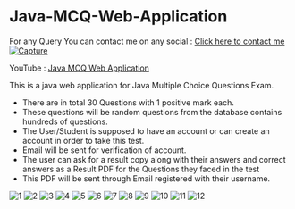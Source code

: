 # Java-MCQ-Web-Application

For any Query You can contact me on any social : [Click here to contact me](https://vaibhavmojidra.blogspot.com/2019/12/about.html)
[![Capture](https://user-images.githubusercontent.com/51367686/100608528-8bb1d180-3332-11eb-87fc-43936ce8de35.PNG)](https://youtu.be/uJg4nAI5_r8)

YouTube : [Java MCQ Web Application](https://youtu.be/uJg4nAI5_r8)

This is a java web application for Java Multiple Choice Questions Exam.

- There are in total 30 Questions with 1 positive mark each.
- These questions will be random questions from the database contains hundreds of questions.
- The User/Student is supposed to have an account or can create an account in order to take this test.
- Email will be sent for verification of account.
- The user can ask for a result copy along with their answers and correct answers as a Result PDF for the Questions they faced in the test
- This PDF will be sent through Email registered with their username.

![1](https://user-images.githubusercontent.com/51367686/100609081-6d000a80-3333-11eb-971e-c9bcad7d3607.png)
![2](https://user-images.githubusercontent.com/51367686/100609208-a0429980-3333-11eb-9756-d9a7bf399117.png)
![3](https://user-images.githubusercontent.com/51367686/100609297-c7996680-3333-11eb-909a-05e02611ecf1.png)
![4](https://user-images.githubusercontent.com/51367686/100609331-d7b14600-3333-11eb-9e79-a8c7368b7951.png)
![5](https://user-images.githubusercontent.com/51367686/100609411-f4e61480-3333-11eb-8df2-24494c7aef67.png)
![6](https://user-images.githubusercontent.com/51367686/100609453-03ccc700-3334-11eb-90d3-a967717266e6.png)
![7](https://user-images.githubusercontent.com/51367686/100609487-1515d380-3334-11eb-8974-ec8c49a01b5d.png)
![8](https://user-images.githubusercontent.com/51367686/100609500-1c3ce180-3334-11eb-8048-550006cdb44c.png)
![9](https://user-images.githubusercontent.com/51367686/100609531-2828a380-3334-11eb-887a-c0ea1b85162e.png)
![10](https://user-images.githubusercontent.com/51367686/100608944-39bd7b80-3333-11eb-9f86-7c6c833cb81e.png)
![11](https://user-images.githubusercontent.com/51367686/100609004-5194ff80-3333-11eb-8e24-a74fa1e018cf.png)
![12](https://user-images.githubusercontent.com/51367686/100609040-5eb1ee80-3333-11eb-9fe2-ac4cb561f2ea.png)

